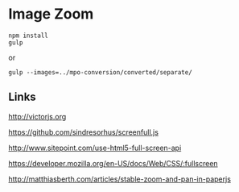 # Image Zoom

```
npm install
gulp
```

or

```
gulp --images=../mpo-conversion/converted/separate/
```

## Links

http://victorjs.org

https://github.com/sindresorhus/screenfull.js

http://www.sitepoint.com/use-html5-full-screen-api

https://developer.mozilla.org/en-US/docs/Web/CSS/:fullscreen

http://matthiasberth.com/articles/stable-zoom-and-pan-in-paperjs

